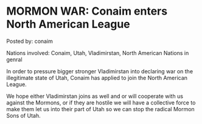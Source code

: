 # MORMON WAR: Conaim enters North American League

Posted by: conaim

Nations involved: Conaim, Utah, Vladimirstan, North American Nations in genral

In order to pressure bigger stronger Vladimirstan into declaring war on the illegitimate state of Utah, Conaim has applied to join the North American League.

We hope either Vladimirstan joins as well and or will cooperate with us against the Mormons, or if they are hostile we will have a collective force to make them let us into their part of Utah so we can stop the radical Mormon Sons of Utah.